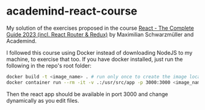 # academind-react-course
My solution of the exercises proposed in the course [React - The Complete Guide 2023 (incl. React Router &amp; Redux)](https://www.udemy.com/course/react-the-complete-guide-incl-redux/) by Maximilian Schwarzmüller and Academind.

I followed this course using Docker instead of downloading NodeJS to my machine, to exercise that too. If you have docker installed, just run the following in the repo's root folder:

```bash
docker build -t <image_name> . # run only once to create the image locally
docker container run --rm -it -v .:/usr/src/app -p 3000:3000 <image_name>
```

Then the react app should be available in port 3000 and change dynamically as you edit files.